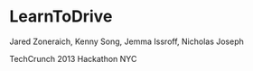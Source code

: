 LearnToDrive
============

Jared Zoneraich, Kenny Song, Jemma Issroff, Nicholas Joseph

TechCrunch 2013 Hackathon NYC
